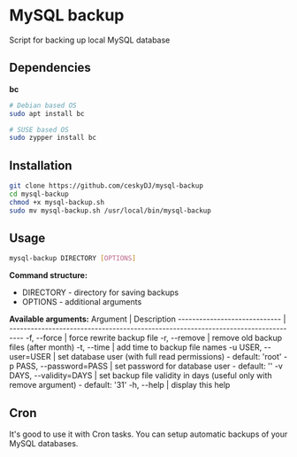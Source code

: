 # MySQL backup

Script for backing up local MySQL database

## Dependencies
**bc**
```sh
# Debian based OS
sudo apt install bc

# SUSE based OS
sudo zypper install bc
```

## Installation
```sh
git clone https://github.com/ceskyDJ/mysql-backup
cd mysql-backup
chmod +x mysql-backup.sh
sudo mv mysql-backup.sh /usr/local/bin/mysql-backup
```

## Usage
```sh
mysql-backup DIRECTORY [OPTIONS]
```

**Command structure:**
* DIRECTORY - directory for saving backups
* OPTIONS - additional arguments

**Available arguments:**
Argument                      | Description
----------------------------- | ----------------------------------------------------------------------------------
-f, --force                   | force rewrite backup file
-r, --remove                  | remove old backup files (after month)
-t, --time                    | add time to backup file names
-u USER, --user=USER          | set database user (with full read permissions) - default: 'root'
-p PASS, --password=PASS      | set password for database user - default: ''
-v DAYS, --validity=DAYS      | set backup file validity in days (useful only with remove argument) - default: '31'
-h, --help                    | display this help

## Cron
It's good to use it with Cron tasks. You can setup automatic backups of your MySQL databases.
